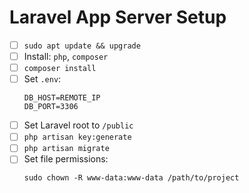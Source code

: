 # Laravel App Server Setup

- [ ] `sudo apt update && upgrade`
- [ ] Install: `php`, `composer`
- [ ] `composer install`
- [ ] Set `.env`:
  ```
  DB_HOST=REMOTE_IP
  DB_PORT=3306
  ```
- [ ] Set Laravel root to `/public`
- [ ] `php artisan key:generate`
- [ ] `php artisan migrate`
- [ ] Set file permissions:
  ```
  sudo chown -R www-data:www-data /path/to/project
  ```